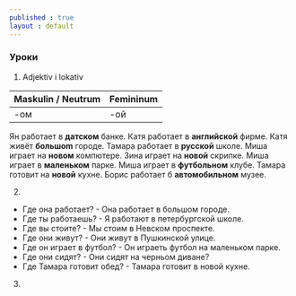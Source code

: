 ```yaml
---
published : true
layout : default
---
```


### Уроки

1. Adjektiv i lokativ

| Maskulin / Neutrum | Femininum |
------------- | -------------
| -ом | -ой |

Ян работает в **датском** банке. Катя работает в **английской** фирме. Катя живёт **большоm** городе.
Тамара работает в **русской** школе. Миша играет на **новом** компютере. Зина играет на **новой** скрипке. 
Миша играет в **маленьком** парке. Миша играет в **футбольном** клубе.
Тамара готовит на **новой** кухне. Борис работает б **автомобильном** музее. 

2.
- Где она работает? - Она работает в большом городе. 
- Где ты работаешь? - Я работают в петербургской школе.
- Где вы стоите?    - Мы стоим в Невском проспекте.
- Где они живут?    - Они живут в Пушкинской улице.
- Где он играет в футбол? - Он играеть футбол на маленьком парке.
- Где они сидят?     - Они сидят на черньом диване? 
- Где Тамара готовит обед? - Тамара готовит в новой кухне.

3. 
